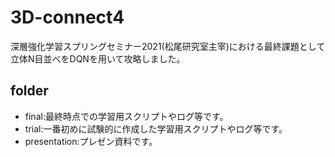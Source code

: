 # 3D-connect4

深層強化学習スプリングセミナー2021(松尾研究室主宰)における最終課題として立体N目並べをDQNを用いて攻略しました。

## folder
- final:最終時点での学習用スクリプトやログ等です。
- trial:一番初めに試験的に作成した学習用スクリプトやログ等です。
- presentation:プレゼン資料です。
